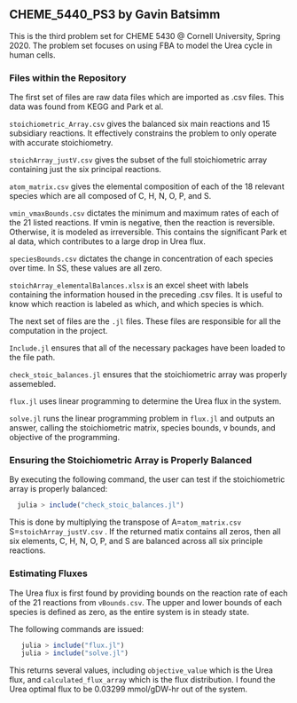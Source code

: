 ## CHEME_5440_PS3  by Gavin Batsimm
This is the third problem set for CHEME 5430 @ Cornell University, Spring 2020.  The problem set focuses on using FBA to model the Urea cycle in human cells.

### Files within the Repository
The first set of files are raw data files which are imported as .csv files.  This data was found from KEGG and Park et al. 

``stoichiometric_Array.csv`` gives the balanced six main reactions and 15 subsidiary reactions.  It effectively constrains the problem to only operate with accurate stoichiometry.

``stoichArray_justV.csv`` gives the subset of the full stoichiometric array containing just the six principal reactions.

``atom_matrix.csv`` gives the elemental composition of each of the 18 relevant species which are all composed of C, H, N, O, P, and S.

``vmin_vmaxBounds.csv`` dictates the minimum and maximum rates of each of the 21 listed reactions.  If vmin is negative, then the reaction is reversible.  Otherwise, it is modeled as irreversible.  This contains the significant Park et al data, which contributes to a large drop in Urea flux.  

``speciesBounds.csv`` dictates the change in concentration of each species over time.  In SS, these values are all zero.

``stoichArray_elementalBalances.xlsx`` is an excel sheet with labels containing the information housed in the preceding .csv files.  It is useful to know which reaction is labeled as which, and which species is which.


The next set of files are the ``.jl`` files.  These files are responsible for all the computation in the project.

``Include.jl`` ensures that all of the necessary packages have been loaded to the file path.

``check_stoic_balances.jl`` ensures that the stoichiometric array was properly assemebled.

``flux.jl`` uses linear programming to determine the Urea flux in the system.

``solve.jl`` runs the linear programming problem in ``flux.jl`` and outputs an answer, calling the stoichiometric matrix, species bounds, v bounds, and objective of the programming.

### Ensuring the Stoichiometric Array is Properly Balanced

By executing the following command, the user can test if the stoichiometric array is properly balanced:

```jl
  julia > include("check_stoic_balances.jl")
 ```
 This is done by multiplying the transpose of A=``atom_matrix.csv`` S=``stoichArray_justV.csv`` .  If the returned matix contains all zeros, then all six elements, C, H, N, O, P, and S are balanced across all six principle reactions.
 
 ### Estimating Fluxes
 
 The Urea flux is first found by providing bounds on the reaction rate of each of the 21 reactions from ``vBounds.csv``.  The upper and lower bounds of each species is defined as zero, as the entire system is in steady state.  
 
 The following commands are issued:
 
 ```jl
    julia > include("flux.jl")
    julia > include("solve.jl")
 ```
This returns several values, including ``objective_value`` which is the Urea flux, and ``calculated_flux_array`` which is the flux distribution.  I found the Urea optimal flux to be 0.03299 mmol/gDW-hr out of the system.
